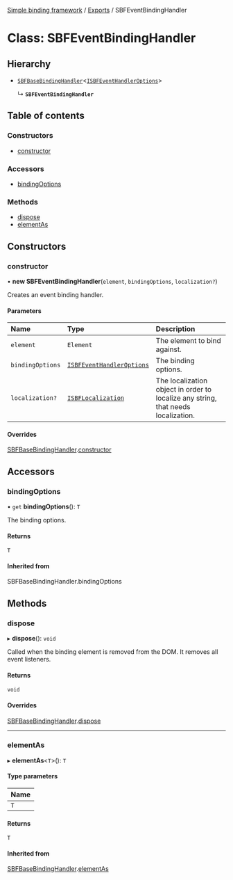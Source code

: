 [Simple binding framework](../README.md) / [Exports](../modules.md) / SBFEventBindingHandler

# Class: SBFEventBindingHandler

## Hierarchy

- [`SBFBaseBindingHandler`](SBFBaseBindingHandler.md)<[`ISBFEventHandlerOptions`](../interfaces/ISBFEventHandlerOptions.md)\>

  ↳ **`SBFEventBindingHandler`**

## Table of contents

### Constructors

- [constructor](SBFEventBindingHandler.md#constructor)

### Accessors

- [bindingOptions](SBFEventBindingHandler.md#bindingoptions)

### Methods

- [dispose](SBFEventBindingHandler.md#dispose)
- [elementAs](SBFEventBindingHandler.md#elementas)

## Constructors

### constructor

• **new SBFEventBindingHandler**(`element`, `bindingOptions`, `localization?`)

Creates an event binding handler.

#### Parameters

| Name | Type | Description |
| :------ | :------ | :------ |
| `element` | `Element` | The element to bind against. |
| `bindingOptions` | [`ISBFEventHandlerOptions`](../interfaces/ISBFEventHandlerOptions.md) | The binding options. |
| `localization?` | [`ISBFLocalization`](../interfaces/ISBFLocalization.md) | The localization object in order to localize any string, that needs localization. |

#### Overrides

[SBFBaseBindingHandler](SBFBaseBindingHandler.md).[constructor](SBFBaseBindingHandler.md#constructor)

## Accessors

### bindingOptions

• `get` **bindingOptions**(): `T`

The binding options.

#### Returns

`T`

#### Inherited from

SBFBaseBindingHandler.bindingOptions

## Methods

### dispose

▸ **dispose**(): `void`

Called when the binding element is removed from the DOM. It removes all event listeners.

#### Returns

`void`

#### Overrides

[SBFBaseBindingHandler](SBFBaseBindingHandler.md).[dispose](SBFBaseBindingHandler.md#dispose)

___

### elementAs

▸ **elementAs**<`T`\>(): `T`

#### Type parameters

| Name |
| :------ |
| `T` |

#### Returns

`T`

#### Inherited from

[SBFBaseBindingHandler](SBFBaseBindingHandler.md).[elementAs](SBFBaseBindingHandler.md#elementas)
